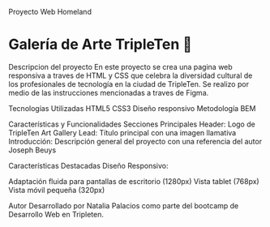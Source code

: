 Proyecto Web Homeland
# Galería de Arte TripleTen 🎨
Descripcion del proyecto
En este proyecto se crea una pagina web responsiva a traves de HTML y CSS que celebra la diversidad cultural de los profesionales de tecnología en la ciudad de TripleTen. Se realizo por medio de las instrucciones mencionadas a traves de Figma. 

Tecnologías Utilizadas
HTML5
CSS3
Diseño responsivo
Metodología BEM


Características y Funcionalidades
Secciones Principales
Header: Logo de TripleTen Art Gallery
Lead: Título principal con una imagen llamativa
Introducción: Descripción general del proyecto con una referencia del autor Joseph Beuys


Características Destacadas
Diseño Responsivo:

Adaptación fluida para pantallas de escritorio (1280px)
Vista tablet (768px)
Vista móvil pequeña (320px)

Autor
Desarrollado por Natalia Palacios como parte del bootcamp de Desarrollo Web en Tripleten.
